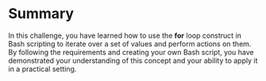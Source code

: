 # Summary

In this challenge, you have learned how to use the **for** loop construct in Bash scripting to iterate over a set of values and perform actions on them. By following the requirements and creating your own Bash script, you have demonstrated your understanding of this concept and your ability to apply it in a practical setting.
